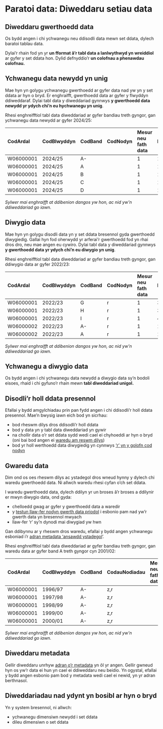 # Paratoi data: Diweddaru setiau data

## Diweddaru gwerthoedd data

Os bydd angen i chi ychwanegu neu ddisodli data mewn set ddata, dylech baratoi tablau data.

Dylai’r rhain fod yn yr **un fformat â’r tabl data a lanlwythwyd yn wreiddiol** ar gyfer y set ddata hon. Dylid defnyddio’r **un colofnau a phenawdau colofnau.**

<!-- Gallwch wirio fformat ffeiliau data a lanlwythwyd yn flaenorol trwy eu lawrlwytho o'r tab 'Hanes' ar dudalen trosolwg set ddata. -->

<!-- Gallwch archwilio’r fformatio a cholofnau’r tabl data a lanlwythwyd yn wreiddiol yn SW3 trwy:

- ddewis y set ddata y mae angen i chi ei diweddaru o’ch sgrin hafan
- dewis ‘Gweld tabl data a lanlwythwyd yn wreiddiol’ -->

## Ychwanegu data newydd yn unig

Mae hyn yn golygu ychwanegu gwerthoedd ar gyfer data nad yw yn y set ddata ar hyn o bryd. Er enghraifft, gwerthoedd data ar gyfer y flwyddyn ddiweddaraf. Dylai tabl data y diweddariad gynnwys **y gwerthoedd data newydd yr ydych chi’n eu hychwanegu yn unig**.

Rhesi enghreifftiol tabl data diweddariad ar gyfer bandiau treth gyngor, gan ychwanegu data newydd ar gyfer 2024/25:

| CodArdal  | CodBlwyddyn | CodBand | CodNodyn | Mesur neu fath data | Data    |
| :-------- | :---------- | :------ | :------- | :------------------ | :------ |
| W06000001 | 2024/25     | A-      |          | 1                   | 1216.86 |
| W06000001 | 2024/25     | A       |          | 1                   | 1014.05 |
| W06000001 | 2024/25     | B       |          | 1                   | 1419.67 |
| W06000001 | 2024/25     | C       |          | 1                   | 1622.48 |
| W06000001 | 2024/25     | D       |          | 1                   | 1825.30 |

_Sylwer mai enghraifft at ddibenion dangos yw hon, ac nid yw’n ddiweddariad go iawn._

## Diwygio data

Mae hyn yn golygu disodli data yn y set ddata bresennol gyda gwerthoedd diwygiedig. Gallai hyn fod oherwydd yr arferai’r gwerthoedd fod yn rhai dros dro, neu mae angen eu cywiro. Dylai tabl data y diweddariad gynnwys **y gwerthoedd data yr ydych chi’n eu diwygio yn unig**.

Rhesi enghreifftiol tabl data diweddariad ar gyfer bandiau treth gyngor, gan ddiwygio data ar gyfer 2022/23:

| CodArdal  | CodBlwyddyn | CodBand | CodNodyn | Mesur neu fath data | Data    |
| :-------- | :---------- | :------ | :------- | :------------------ | :------ |
| W06000001 | 2022/23     | G       | r        | 1                   | 3042.10 |
| W06000001 | 2022/23     | H       | r        | 1                   | 3650.60 |
| W06000001 | 2022/23     | I       | r        | 1                   | 4259.03 |
| W06000002 | 2022/23     | A-      | r        | 1                   | 1104.00 |
| W06000002 | 2022/23     | A       | r        | 1                   | 1324.80 |

_Sylwer mai enghraifft at ddibenion dangos yw hon, ac nid yw’n ddiweddariad go iawn._

## Ychwanegu a diwygio data

Os bydd angen i chi ychwanegu data newydd a diwygio data sy’n bodoli eisoes, rhaid i chi gyfuno’r rhain mewn **tabl diweddariad unigol.**

## Disodli’r holl ddata presennol

Efallai y bydd amgylchiadau prin pan fydd angen i chi ddisodli’r holl ddata presennol. Mae’n bwysig iawn eich bod yn sicrhau:

- bod rheswm dilys dros ddisodli’r holl ddata
- bod y data yn y tabl data diweddariad yn gywir
- na chollir data o’r set ddata sydd wedi cael ei chyhoeddi ar hyn o bryd (oni bai bod angen ei [waredu am reswm dilys](#guidance-gwaredu-data))
- bod yr holl werthoedd data diwygiedig yn cynnwys [‘r’ yn y golofn cod nodyn](Data-preparation-‐-New-datasets#guidance-nodiadau)

## Gwaredu data

Dim ond os oes rheswm dilys ac ystadegol dros wneud hynny y dylech chi waredu gwerthoedd data. Ni allwch waredu rhesi cyfan o’ch set ddata.

I waredu gwerthoedd data, dylech ddilyn yr un broses â’r broses a ddilynir er mwyn diwygio data, ond gyda:

- chelloedd gwag ar gyfer y gwerthoedd data a waredir
- y [testun llaw-fer nodyn gwerth data priodol](Data-preparation-‐-New-datasets#guidance-nodiadau) i esbonio pam nad yw’r gwerth data yn bresennol mwyach
- llaw-fer ‘r’ sy’n dynodi mai diwygiad yw hwn

Gan ddibynnu ar y rheswm dros waredu, efallai y bydd angen ychwanegu esboniad i’r [adran metadata ‘ansawdd ystadegol](Data-preparation-‐-New-datasets#guidance-ansawdd-ystadegol)’.

Rhesi enghreifftiol tabl data diweddariad ar gyfer bandiau treth gyngor, gan waredu data ar gyfer band A treth gyngor cyn 2001/02:

| CodArdal  | CodBlwyddyn | CodBand | CodauNodiadau | Mesur neu fath data | Data |
| :-------- | :---------- | :------ | :------------ | :------------------ | :--- |
| W06000001 | 1996/97     | A-      | z,r           |                     |      |
| W06000001 | 1997/98     | A-      | z,r           |                     |      |
| W06000001 | 1998/99     | A-      | z,r           |                     |      |
| W06000001 | 1999/00     | A-      | z,r           |                     |      |
| W06000001 | 2000/01     | A-      | z,r           |                     |      |

_Sylwer mai enghraifft at ddibenion dangos yw hon, ac nid yw’n ddiweddariad go iawn._

## Diweddaru metadata

Gellir diweddaru unrhyw [adran o’r metadata](Data-preparation-‐-New-datasets#guidance-metadata) yn ôl yr angen. Gellir gwneud hyn os yw’r data ei hun yn cael ei ddiweddaru neu beidio. Yn ogystal, efallai y bydd angen esbonio pam bod y metadata wedi cael ei newid, yn yr adran berthnasol.

## Diweddariadau nad ydynt yn bosibl ar hyn o bryd 

Yn y system bresennol, ni allwch:

- ychwanegu dimensiwn newydd i set ddata
- dileu dimensiwn o set ddata
